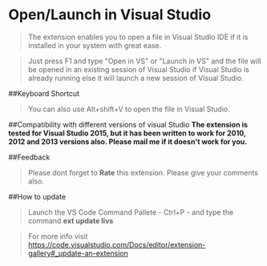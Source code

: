 Open/Launch in Visual Studio
=============

>The extension enables you to open a file in Visual Studio IDE if it is installed in your system with great ease.

>Just press F1 and type "Open in VS" or "Launch in VS" and the file will be opened in an existing session of Visual Studio if  Visual Studio is already running else it will launch a new session of  Visual Studio. 

##Keyboard Shortcut
>You can also use Alt+shift+V to open the file in Visual Studio. 

##Compatibility with different versions of visual Studio
__The extension is tested for Visual Studio 2015, but it has been written to work for 2010, 2012 and 2013 versions also. Please mail me if it doesn't work for you.__  


##Feedback
>Please dont forget to __Rate__ this extension. Please give your comments also.


##How to update 
>Launch the VS Code Command Pallete - Ctrl+P - and type the command  __ext update livs__ 

>For more info visit https://code.visualstudio.com/Docs/editor/extension-gallery#_update-an-extension



